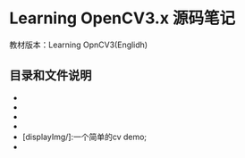 # Learning OpenCV3.x 源码笔记

教材版本：Learning OpnCV3(Englidh)

## 目录和文件说明

* [Chapter**/]:相关章节的示例源码目录;
* [opencv-facial-landmark-detection/]:一个开源的人脸关键点检测项目;
* [toolscript/]:暂时包含一个cv源码文件快速编译脚本;
* [imgdata/]:学习opencv书中示例所用图片和视频素材；
* [displayImg/]:一个简单的cv demo;
* [README.md]:就是您正在阅读的本文我啦。